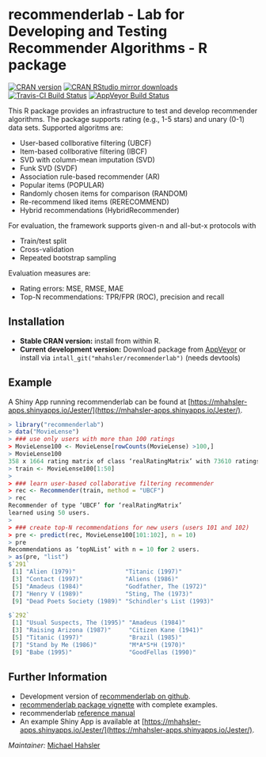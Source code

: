 # recommenderlab - Lab for Developing and Testing Recommender Algorithms - R package

[![CRAN version](http://www.r-pkg.org/badges/version/recommenderlab)](https://cran.r-project.org/package=recommenderlab)
[![CRAN RStudio mirror downloads](http://cranlogs.r-pkg.org/badges/recommenderlab)](https://cran.r-project.org/package=recommenderlab)
[![Travis-CI Build Status](https://travis-ci.org/mhahsler/recommenderlab.svg?branch=master)](https://travis-ci.org/mhahsler/recommenderlab)
[![AppVeyor Build Status](https://ci.appveyor.com/api/projects/status/github/mhahsler/recommenderlab?branch=master&svg=true)](https://ci.appveyor.com/project/mhahsler/recommenderlab)

This R package provides an infrastructure to test and develop
    recommender algorithms. The package supports rating (e.g., 1-5 stars) and 
    unary (0-1) data sets. Supported algoritms are:
    
* User-based collborative filtering (UBCF)
* Item-based collborative filtering (IBCF)
* SVD with column-mean imputation (SVD)
* Funk SVD (SVDF)
* Association rule-based recommender (AR)
* Popular items (POPULAR)
* Randomly chosen items for comparison (RANDOM)
* Re-recommend liked items (RERECOMMEND)
* Hybrid recommendations (HybridRecommender)

For evaluation, the framework supports given-n and all-but-x protocols with

* Train/test split
* Cross-validation
* Repeated bootstrap sampling

Evaluation measures are:

* Rating errors: MSE, RMSE, MAE
* Top-N recommendations: TPR/FPR (ROC), precision and recall

## Installation

* __Stable CRAN version:__ install from within R.
* __Current development version:__ Download package from [AppVeyor](https://ci.appveyor.com/project/mhahsler/recommenderlab/build/artifacts) or install via `intall_git("mhahsler/recommenderlab")` (needs devtools) 

## Example

A Shiny App running recommenderlab can be found at  [https://mhahsler-apps.shinyapps.io/Jester/](https://mhahsler-apps.shinyapps.io/Jester/). 

```R
> library("recommenderlab")
> data("MovieLense")
> ### use only users with more than 100 ratings
> MovieLense100 <- MovieLense[rowCounts(MovieLense) >100,]
> MovieLense100
358 x 1664 rating matrix of class ‘realRatingMatrix’ with 73610 ratings.
> train <- MovieLense100[1:50]
> 
> ### learn user-based collaborative filtering recommender
> rec <- Recommender(train, method = "UBCF")
> rec
Recommender of type ‘UBCF’ for ‘realRatingMatrix’ 
learned using 50 users.
> 
> ### create top-N recommendations for new users (users 101 and 102)
> pre <- predict(rec, MovieLense100[101:102], n = 10)
> pre
Recommendations as ‘topNList’ with n = 10 for 2 users. 
> as(pre, "list")
$`291`
 [1] "Alien (1979)"              "Titanic (1997)"           
 [3] "Contact (1997)"            "Aliens (1986)"            
 [5] "Amadeus (1984)"            "Godfather, The (1972)"    
 [7] "Henry V (1989)"            "Sting, The (1973)"        
 [9] "Dead Poets Society (1989)" "Schindler's List (1993)"  

$`292`
 [1] "Usual Suspects, The (1995)" "Amadeus (1984)"            
 [3] "Raising Arizona (1987)"     "Citizen Kane (1941)"       
 [5] "Titanic (1997)"             "Brazil (1985)"             
 [7] "Stand by Me (1986)"         "M*A*S*H (1970)"            
 [9] "Babe (1995)"                "GoodFellas (1990)"   
```

## Further Information

* Development version of [recommenderlab on github](https://github.com/mhahsler/recommenderlab).
* [recommenderlab package vignette](https://cran.r-project.org/web/packages/recommenderlab/vignettes/recommenderlab.pdf) with complete examples.
* recommenderlab [reference manual](https://cran.r-project.org/web/packages/recommenderlab/recommenderlab.pdf)
* An example Shiny App is available at  [https://mhahsler-apps.shinyapps.io/Jester/](https://mhahsler-apps.shinyapps.io/Jester/). 

_Maintainer:_ [Michael Hahsler](http://michael.hahsler.net)
